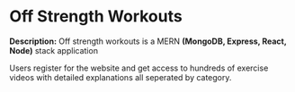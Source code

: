 # Off Strength Workouts

**Description:**
Off strength workouts is a MERN **(MongoDB, Express, React, Node)** stack application


Users register for the website and get access to hundreds of exercise videos with detailed explanations all seperated by category.

